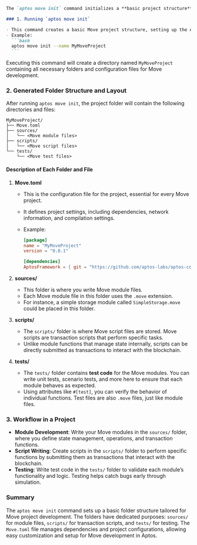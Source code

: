 ````markdown
The `aptos move init` command initializes a **basic project structure** for Move smart contract development within an Aptos project. Running this command sets up a standard folder layout and essential files that make it easy to create, manage, and test Move modules.

### 1. Running `aptos move init`

- This command creates a basic Move project structure, setting up the environment to write and test Move modules.
- Example:
  ```bash
  aptos move init --name MyMoveProject
  ```
````

Executing this command will create a directory named `MyMoveProject` containing all necessary folders and configuration files for Move development.

### 2. Generated Folder Structure and Layout

After running `aptos move init`, the project folder will contain the following directories and files:

```plaintext
MyMoveProject/
├── Move.toml
├── sources/
│   └── <Move module files>
├── scripts/
│   └── <Move script files>
└── tests/
    └── <Move test files>
```

#### Description of Each Folder and File

1. **Move.toml**

   - This is the configuration file for the project, essential for every Move project.
   - It defines project settings, including dependencies, network information, and compilation settings.
   - Example:

     ```toml
     [package]
     name = "MyMoveProject"
     version = "0.0.1"

     [dependencies]
     AptosFramework = { git = "https://github.com/aptos-labs/aptos-core.git", subdir = "aptos-move/framework/aptos-framework" }
     ```

2. **sources/**

   - This folder is where you write Move module files.
   - Each Move module file in this folder uses the `.move` extension.
   - For instance, a simple storage module called `SimpleStorage.move` could be placed in this folder.

3. **scripts/**

   - The `scripts/` folder is where Move script files are stored. Move scripts are transaction scripts that perform specific tasks.
   - Unlike module functions that manage state internally, scripts can be directly submitted as transactions to interact with the blockchain.

4. **tests/**
   - The `tests/` folder contains **test code** for the Move modules. You can write unit tests, scenario tests, and more here to ensure that each module behaves as expected.
   - Using attributes like `#[test]`, you can verify the behavior of individual functions. Test files are also `.move` files, just like module files.

### 3. Workflow in a Project

- **Module Development**: Write your Move modules in the `sources/` folder, where you define state management, operations, and transaction functions.
- **Script Writing**: Create scripts in the `scripts/` folder to perform specific functions by submitting them as transactions that interact with the blockchain.
- **Testing**: Write test code in the `tests/` folder to validate each module’s functionality and logic. Testing helps catch bugs early through simulation.

### Summary

The `aptos move init` command sets up a basic folder structure tailored for Move project development. The folders have dedicated purposes: `sources/` for module files, `scripts/` for transaction scripts, and `tests/` for testing. The `Move.toml` file manages dependencies and project configurations, allowing easy customization and setup for Move development in Aptos.
